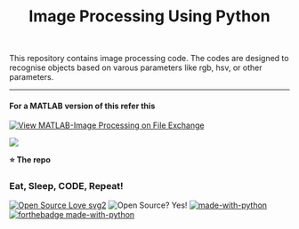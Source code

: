 
<h1 align='center'> Image Processing Using Python </h1> <br>



This repository contains image processing code. The codes are designed to recognise objects based on varous parameters like rgb, hsv, or other parameters.











----------------------------------------------

#### For a MATLAB version of this refer this 

[![View MATLAB-Image Processing on File Exchange](https://www.mathworks.com/matlabcentral/images/matlab-file-exchange.svg)](https://in.mathworks.com/matlabcentral/fileexchange/99884-matlab-image-processing)

<a href="https://github.com/sahq-azhar/MATLAB-Image_Processing">
       <img src="https://img.shields.io/badge/GitHub-100000?style=for-the-badge&logo=github&logoColor=white" />
      </a>
                   

**⭐ The repo**



### Eat, Sleep, CODE, Repeat!

[![Open Source Love svg2](https://badges.frapsoft.com/os/v2/open-source.svg?v=103)](https://github.com/ellerbrock/open-source-badges/)
![Open Source? Yes!](https://badgen.net/badge/Open%20Source%20%3F/Yes%21/blue?icon=github) 
[![made-with-python](https://img.shields.io/badge/Made%20with-Python-1f425f.svg)](https://www.python.org/)<br>
[![forthebadge made-with-python](http://ForTheBadge.com/images/badges/made-with-python.svg)](https://www.python.org/)





